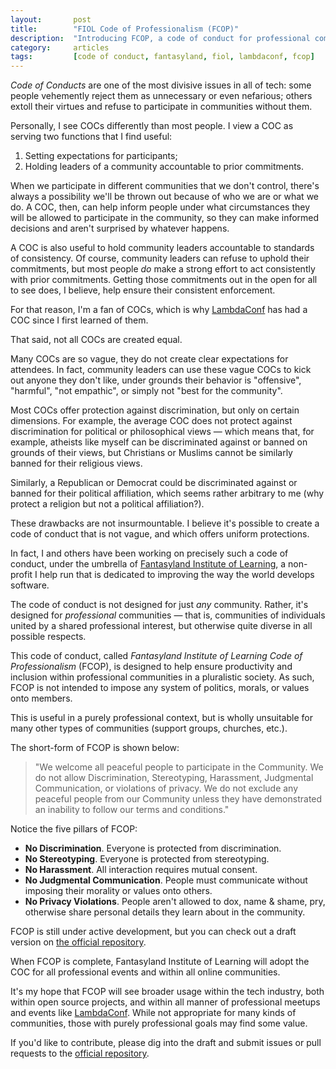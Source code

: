 ```yaml
---
layout:       post
title:        "FIOL Code of Professionalism (FCOP)"
description:  "Introducing FCOP, a code of conduct for professional communities"
category:     articles
tags:         [code of conduct, fantasyland, fiol, lambdaconf, fcop]
---
```


*Code of Conducts* are one of the most divisive issues in all of tech: some
people vehemently reject them as unnecessary or even nefarious; others extoll
their virtues and refuse to participate in communities without them.

Personally, I see COCs differently than most people. I view a COC as serving
two functions that I find useful:

 1. Setting expectations for participants;
 2. Holding leaders of a community accountable to prior commitments.

When we participate in different communities that we don't control, there's
always a possibility we'll be thrown out because of who we are or what we do. A
COC, then, can help inform people under what circumstances they will be allowed
to participate in the community, so they can make informed decisions and aren't
surprised by whatever happens.

A COC is also useful to hold community leaders accountable to standards of
consistency. Of course, community leaders can refuse to uphold their
commitments, but most people *do* make a strong effort to act consistently with
prior commitments. Getting those commitments out in the open for all to see
does, I believe, help ensure their consistent enforcement.

For that reason, I'm a fan of COCs, which is why
[LambdaConf](https://lambdaconf.us) has had a COC since I first learned of them.

That said, not all COCs are created equal.

Many COCs are so vague, they do not create clear expectations for attendees. In
fact, community leaders can use these vague COCs to kick out anyone they don't
like, under grounds their behavior is "offensive", "harmful", "not empathic", or
simply not "best for the community".

Most COCs offer protection against discrimination, but only on certain
dimensions. For example, the average COC does not protect against discrimination
for political or philosophical views — which means that, for example, atheists
like myself can be discriminated against or banned on grounds of their views,
but Christians or Muslims cannot be similarly banned for their religious views.

Similarly, a Republican or Democrat could be discriminated against or banned for
their political affiliation, which seems rather arbitrary to me (why protect
a religion but not a political affiliation?).

These drawbacks are not insurmountable. I believe it's possible to create a
code of conduct that is not vague, and which offers uniform protections.

In fact, I and others have been working on precisely such a code of conduct,
under the umbrella of [Fantasyland Institute of Learning](https://fantasyland.institute),
a non-profit I help run that is dedicated to improving the way the world
develops software.

The code of conduct is not designed for just *any* community. Rather, it's
designed for *professional* communities — that is, communities of individuals
united by a shared professional interest, but otherwise quite diverse in all
possible respects.

This code of conduct, called *Fantasyland Institute of Learning Code of
Professionalism* (FCOP), is designed to help ensure productivity and inclusion
within professional communities in a pluralistic society. As such, FCOP is not
intended to impose any system of politics, morals, or values onto members.

This is useful in a purely professional context, but is wholly unsuitable for
many other types of communities (support groups, churches, etc.).

The short-form of FCOP is shown below:

> "We welcome all peaceful people to participate in the Community. We do not allow Discrimination, Stereotyping, Harassment, Judgmental Communication, or violations of privacy. We do not exclude any peaceful people from our Community unless they have demonstrated an inability to follow our terms and conditions."

Notice the five pillars of FCOP:

 * **No Discrimination**. Everyone is protected from discrimination.
 * **No Stereotyping**. Everyone is protected from stereotyping.
 * **No Harassment**. All interaction requires mutual consent.
 * **No Judgmental Communication**. People must communicate without imposing
 their morality or values onto others.
 * **No Privacy Violations**. People aren't allowed to dox, name & shame, pry,
 otherwise share personal details they learn about in the community.

FCOP is still under active development, but you can check out a draft
version on [the official repository](https://github.com/fantasylandinst/fcop).

When FCOP is complete, Fantasyland Institute of Learning will adopt the COC for
all professional events and within all online communities.

It's my hope that FCOP will see broader usage within the tech industry, both
within open source projects, and within all manner of professional meetups and
events like [LambdaConf](https://lambdaconf.us). While not appropriate for many
kinds of communities, those with purely professional goals may find some value.

If you'd like to contribute, please dig into the draft and submit issues or
pull requests to the [official repository](https://github.com/fantasylandinst/fcop).
